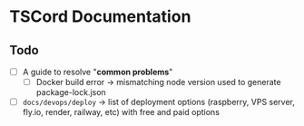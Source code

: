 # TSCord Documentation

## Todo

- [ ] A guide to resolve "**common problems**"
    - [ ] Docker build error -> mismatching node version used to generate package-lock.json
- [ ] `docs/devops/deploy` -> list of deployment options (raspberry, VPS server, fly.io, render, railway, etc) with free and paid options
